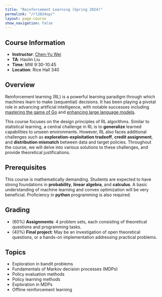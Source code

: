 ```yaml
---
title: "Reinforcement Learning (Spring 2024)"
permalink: "/rl2024sp/"
layout: page-course
show_navigation: false
---
```


## Course Information  
- **Instructor**: [Chen-Yu Wei](https://bahh723.github.io/)  
- **TA**: Haolin Liu  
- **Time**: MW 9:30-10:45  
- **Location**: Rice Hall 340  

## Overview  
Reinforcement learning (RL) is a powerful learning paradigm through which machines learn to make (sequential) decisions. It has been playing a pivotal role in advancing artificial intelligence, with notable successes including <a href="https://www.nature.com/articles/nature16961" target="_blank">mastering the game of Go</a> and <a href="https://openai.com/research/learning-from-human-preferences" target="_blank">enhancing large language models</a>.  

This course focuses on the design principles of RL algorithms. Similar to statistical learning, a central challenge in RL is to **generalize** learned capabilities to unseen environments.  However, RL also faces additional challenges such as **exploration-exploitation tradeoff**, **credit assignment**, and **distribution mismatch** between data and target policies. Throughout the course, we will delve into various solutions to these challenges, and provide theoretical justifications.  

## Prerequisites  
This course is mathematically demanding. Students are expected to have strong foundations in **probability**, **linear algebra**, and **calculus**. A basic understanding of machine learning and convex optimization will be very beneficial. Proficiency in **python** programming is also required. 

## Grading
- (60%) **Assignments**: 4 problem sets, each consisting of theoretical questions and programming tasks.   
- (40%) **Final project**: May be an investigation of open theoretical questions, or a hands-on implementation addressing practical problems.   

## Topics
- Exploration in bandit problems  
- Fundamentals of Markov decision processes (MDPs)  
- Policy evaluation methods  
- Policy learning methods  
- Exploration in MDPs  
- Offline reinforcement learning  



